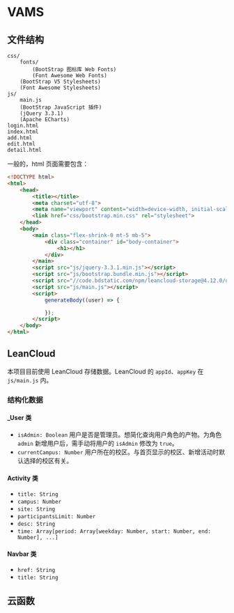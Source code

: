 # VAMS

## 文件结构
```
css/
    fonts/
        (BootStrap 图标库 Web Fonts)
        (Font Awesome Web Fonts)
    (BootStrap V5 Stylesheets)
    (Font Awesome Stylesheets)
js/
    main.js
    (BootStrap JavaScript 插件)
    (jQuery 3.3.1)
    (Apache ECharts)
login.html
index.html
add.html
edit.html
detail.html
```

一般的，html 页面需要包含：

```html
<!DOCTYPE html>
<html>
    <head>
        <title></title>
        <meta charset="utf-8">
        <meta name="viewport" content="width=device-width, initial-scale=1">
        <link href="css/bootstrap.min.css" rel="stylesheet">
    </head>
    <body>
        <main class="flex-shrink-0 mt-5 mb-5">
            <div class="container" id="body-container">
                <h1></h1>
            </div>
        </main>
        <script src="js/jquery-3.3.1.min.js"></script>
        <script src="js/bootstrap.bundle.min.js"></script>
        <script src="//code.bdstatic.com/npm/leancloud-storage@4.12.0/dist/av-min.js"></script>
        <script src="js/main.js"></script>
        <script>
            generateBody((user) => {

            });
        </script>
    </body>
</html>
```

## LeanCloud
本项目目前使用 LeanCloud 存储数据。LeanCloud 的 `appId`、`appKey` 在 `js/main.js` 内。

### 结构化数据
#### _User 类
* `isAdmin: Boolean` 用户是否是管理员。想简化查询用户角色的产物。为角色 `admin` 新增用户后，需手动将用户的 `isAdmin` 修改为 `true`。
* `currentCampus: Number` 用户所在的校区。与首页显示的校区、新增活动时默认选择的校区有关。

#### Activity 类
* `title: String`
* `campus: Number`
* `site: String`
* `participantsLimit: Number`
* `desc: String`
* `time: Array[period: Array[weekday: Number, start: Number, end: Number], ...]`

#### Navbar 类
* `href: String`
* `title: String`

## 云函数